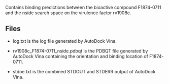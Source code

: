 Contains binding predictions between the bioactive compound F1874-0711 and the nside search space on the virulence factor rv1908c.

## Files

- log.txt is the log file generated by AutoDock Vina.

- rv1908c_F1874-0711_nside.pdbqt is the PDBQT file generated by AutoDock Vina containing the orientation and binding location of F1874-0711.

- stdoe.txt is the combined STDOUT and STDERR output of AutoDock Vina.

